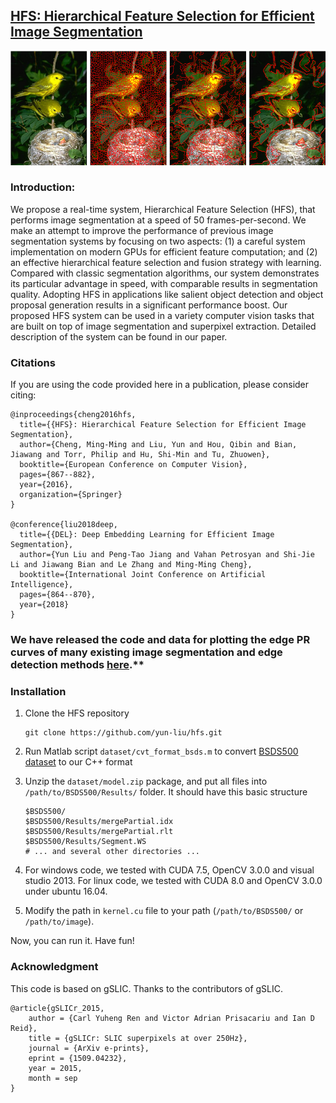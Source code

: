 ## [HFS: Hierarchical Feature Selection for Efficient Image Segmentation](http://mmcheng.net/hfs/)

<img src="https://raw.githubusercontent.com/yun-liu/HFS/master/HFS_sample.png" width="800">

### Introduction:

We propose a real-time system, Hierarchical Feature Selection (HFS), that performs image segmentation at a speed of 50 frames-per-second. We make an attempt to improve the performance of previous image segmentation systems by focusing on two aspects: (1) a careful system implementation on modern GPUs for efficient feature computation; and (2) an effective hierarchical feature selection and fusion strategy with learning. Compared with classic segmentation algorithms, our system demonstrates its particular advantage in speed, with comparable results in segmentation quality. Adopting HFS in applications like salient object detection and object proposal generation results in a significant performance boost. Our proposed HFS system can be used in a variety computer vision tasks that are built on top of image segmentation and superpixel extraction. Detailed description of the system can be found in our paper.

### Citations

If you are using the code provided here in a publication, please consider citing:

    @inproceedings{cheng2016hfs,
      title={{HFS}: Hierarchical Feature Selection for Efficient Image Segmentation},
      author={Cheng, Ming-Ming and Liu, Yun and Hou, Qibin and Bian, Jiawang and Torr, Philip and Hu, Shi-Min and Tu, Zhuowen},
      booktitle={European Conference on Computer Vision},
      pages={867--882},
      year={2016},
      organization={Springer}
    }
    
    @conference{liu2018deep,
      title={{DEL}: Deep Embedding Learning for Efficient Image Segmentation},
      author={Yun Liu and Peng-Tao Jiang and Vahan Petrosyan and Shi-Jie Li and Jiawang Bian and Le Zhang and Ming-Ming Cheng},
      booktitle={International Joint Conference on Artificial Intelligence},
      pages={864--870},
      year={2018}
    }
    
### We have released the code and data for plotting the edge PR curves of many existing image segmentation and edge detection methods [here](https://github.com/yun-liu/plot-edge-pr-curves).**

### Installation

1. Clone the HFS repository
    ```Shell
    git clone https://github.com/yun-liu/hfs.git
    ```
  
2. Run Matlab script `dataset/cvt_format_bsds.m` to convert [BSDS500 dataset](https://www2.eecs.berkeley.edu/Research/Projects/CS/vision/grouping/resources.html) to our C++ format

3. Unzip the `dataset/model.zip` package, and put all files into `/path/to/BSDS500/Results/` folder. It should have this basic structure

    ```Shell
    $BSDS500/
  	$BSDS500/Results/mergePartial.idx
  	$BSDS500/Results/mergePartial.rlt
  	$BSDS500/Results/Segment.WS
  	# ... and several other directories ...
    ```

4. For windows code, we tested with CUDA 7.5, OpenCV 3.0.0 and visual studio 2013.
   For linux code, we tested with CUDA 8.0 and OpenCV 3.0.0 under ubuntu 16.04.

5. Modify the path in `kernel.cu` file to your path (`/path/to/BSDS500/` or `/path/to/image`).

Now, you can run it. Have fun!

### Acknowledgment

This code is based on gSLIC. Thanks to the contributors of gSLIC.

    @article{gSLICr_2015,
        author = {Carl Yuheng Ren and Victor Adrian Prisacariu and Ian D Reid},
        title = {gSLICr: SLIC superpixels at over 250Hz},
        journal = {ArXiv e-prints},
        eprint = {1509.04232},
        year = 2015,
        month = sep
    }

